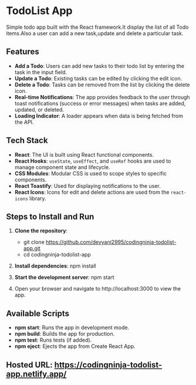 # TodoList App
Simple todo app built with the React framework.It display the list of all Todo items.Also a user can add a new task,update and delete a particular task.

## Features

- **Add a Todo**: Users can add new tasks to their todo list by entering the task in the input field.
- **Update a Todo**: Existing tasks can be edited by clicking the edit icon.
- **Delete a Todo**: Tasks can be removed from the list by clicking the delete icon.
- **Real-time Notifications**: The app provides feedback to the user through toast notifications (success or error messages) when tasks are added, updated, or deleted.
- **Loading Indicator**: A loader appears when data is being fetched from the API.

## Tech Stack

- **React**: The UI is built using React functional components.
- **React Hooks**: `useState`, `useEffect`, and `useRef` hooks are used to manage component state and lifecycle.
- **CSS Modules**: Modular CSS is used to scope styles to specific components.
- **React Toastify**: Used for displaying notifications to the user.
- **React Icons**: Icons for edit and delete actions are used from the `react-icons` library.

## Steps to Install and Run

1. **Clone the repository**:
   - git clone https://github.com/devyani2995/codingninja-todolist-app.git
   - cd codingninja-todolist-app

2. **Install dependencies**:
   npm install

3. **Start the development server**:
   npm start

4. Open your browser and navigate to http://localhost:3000 to view the app.

## Available Scripts

- **npm start**: Runs the app in development mode.
- **npm build**: Builds the app for production.
- **npm test**: Runs tests (if added).
- **npm eject**: Ejects the app from Create React App.

## Hosted URL: https://codingninja-todolist-app.netlify.app/